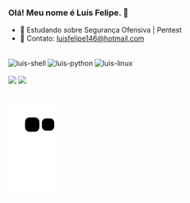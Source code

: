 ### Olá! Meu nome é Luís Felipe. 👋

- 🌱 Estudando sobre Segurança Ofensiva | Pentest
- 📩 Contato: luisfelipe146@hotmail.com

<div style="display: inline"><br>
  <img align="center" alt="luis-shell" height="30" width="30" src="https://cdn.jsdelivr.net/gh/devicons/devicon/icons/bash/bash-original.svg">
  <img align="center" alt="luis-python" height="30" width="30" src="https://cdn.jsdelivr.net/gh/devicons/devicon/icons/python/python-original.svg">
  <img align="center" alt="luis-linux" height="30" width="30" src="https://cdn.jsdelivr.net/gh/devicons/devicon/icons/linux/linux-original.svg">
</div>
<br><br>
<div>
 <a href="https://www.linkedin.com/in/luis146/" target="_blank"><img src="https://img.shields.io/badge/LinkedIn-0077B5?style=for-the-badge&logo=linkedin&logoColor=white" target="_blank"></a>
 <a href="https://twitter.com/luisfelipe146_" target="_blank"><img src="https://img.shields.io/badge/Twitter-1DA1F2?style=for-the-badge&logo=twitter&logoColor=white" target="_blank"></a> 
</div><br>

![Snake animation](https://github.com/luisfelipe146/luisfelipe146/blob/output/github-contribution-grid-snake.svg)
